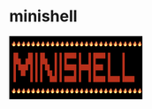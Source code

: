 # minishell
<img width="241" alt="image" src="https://github.com/linhtng/minishell/blob/master/minishellBanner.png">
